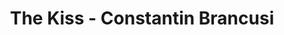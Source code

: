 ---
pid: ch984
title: The Kiss - Constantin Brancusi
location_transcription: City Hall, center
coordinates: "[-75.1635432348, 39.952385300897]"
zipcode: '19074'
gen_neighborhood: 
neighborhood: 
outside_phl: 'Norwood PA '
age: '20'
age_range: 20-29
instagram: 
image_file_name: ch_984.jpg
proposal_transcription: The Kiss is a 5'8// tall sculpture in PMA that depicts two
  figures embraced in a kiss.  I think it's a very moving, gentle, and comforting
  piece.  I want it to attain more attention.  I wanna make it big, like huge.  And
  I want it to encourage unapologetic comfort and more freedom in openly communicating
  love.
topic: Love
topic_summary: 0, 0
type: Sculpture Statue
keywords_other: Kiss, love, sculpture, Brancusi
credit: Alyssa Evans
image_labels: 
twitter: _lvssa
facebook: 
permalink: "/monuments/ch984/"
layout: item-page
---